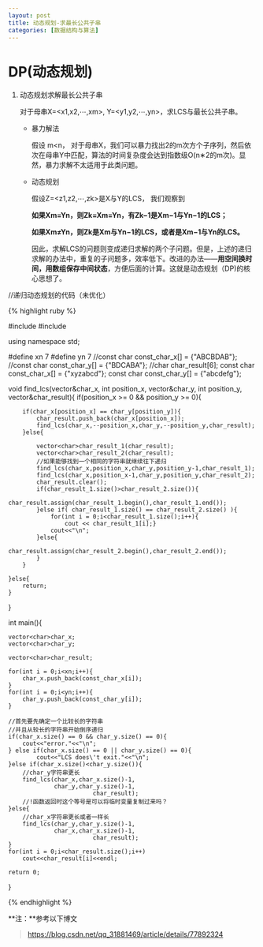 ```yaml
---
layout: post
title: 动态规划-求最长公共子串
categories: [数据结构与算法]
---
```


# DP(动态规划)

1. 动态规划求解最长公共子串

	对于母串X=<x1,x2,⋯,xm>, Y=<y1,y2,⋯,yn>，求LCS与最长公共子串。

	* 暴力解法

		假设 m<n， 对于母串X，我们可以暴力找出2的m次方个子序列，然后依次在母串Y中匹配，算法的时间复杂度会达到指数级O(n∗2的m次)。显然，暴力求解不太适用于此类问题。

	* 动态规划

		假设Z=<z1,z2,⋯,zk>是X与Y的LCS， 我们观察到

		**如果Xm=Yn，则Zk=Xm=Yn，有Zk−1是Xm−1与Yn−1的LCS；**

		**如果Xm≠Yn，则Zk是Xm与Yn−1的LCS，或者是Xm−1与Yn的LCS。**

		因此，求解LCS的问题则变成递归求解的两个子问题。但是，上述的递归求解的办法中，重复的子问题多，效率低下。改进的办法——**用空间换时间，用数组保存中间状态**，方便后面的计算。这就是动态规划（DP)的核心思想了。

		
		

//递归动态规划的代码（未优化）

{% highlight ruby %}


#include<iostream>
#include<vector> 


using namespace std;


#define xn 7
#define yn 7 
//const char const_char_x[] = {"ABCBDAB"};
//const char const_char_y[] = {"BDCABA"};
//char char_result[6];
const char const_char_x[] = {"xyzabcd"};
const char const_char_y[] = {"abcdefg"};


void find_lcs(vector<char>&char_x,
					  int position_x,
			  vector<char>&char_y,
					  int position_y,
			  vector<char>&char_result){
	if(position_x >= 0 && position_y >= 0){
		
		if(char_x[position_x] == char_y[position_y]){
			char_result.push_back(char_x[position_x]);
			find_lcs(char_x,--position_x,char_y,--position_y,char_result);
		}else{
			
			vector<char>char_result_1(char_result);
			vector<char>char_result_2(char_result);
			//如果能够找到一个相同的字符串就继续往下递归 
			find_lcs(char_x,position_x,char_y,position_y-1,char_result_1);
			find_lcs(char_x,position_x-1,char_y,position_y,char_result_2);
			char_result.clear();
			if(char_result_1.size()>char_result_2.size()){
				char_result.assign(char_result_1.begin(),char_result_1.end());	
			}else if( char_result_1.size() == char_result_2.size() ){
				for(int i = 0;i<char_result_1.size();i++){
					cout << char_result_1[i];}
				cout<<"\n";
			}else{
				char_result.assign(char_result_2.begin(),char_result_2.end());
			}
		}	
	
	}else{
		return; 
	}
}


int main(){
	
	
	
	vector<char>char_x;
	vector<char>char_y;	
	
	vector<char>char_result;
	
	for(int i = 0;i<xn;i++){
		char_x.push_back(const_char_x[i]);
	}
	for(int i = 0;i<yn;i++){
		char_y.push_back(const_char_y[i]);
	}
	
	//首先要先确定一个比较长的字符串
	//并且从较长的字符串开始倒序递归
	if(char_x.size() == 0 && char_y.size() == 0){
		cout<<"error."<<"\n";
	} else if(char_x.size() == 0 || char_y.size() == 0){
			cout<<"LCS does\'t exit."<<"\n";
	}else if(char_x.size()<char_y.size()){
		//char_y字符串更长 
		find_lcs(char_x,char_x.size()-1,
				 char_y,char_y.size()-1,
							char_result);		
		//!函数返回时这个等号是可以将临时变量复制过来吗？	
	}else{
		//char_x字符串更长或者一样长 
		find_lcs(char_y,char_y.size()-1,
				 char_x,char_x.size()-1,
							char_result);
	}
	for(int i = 0;i<char_result.size();i++)
		cout<<char_result[i]<<endl;
	
	return 0;
}



{% endhighlight %}


**注：**参考以下博文
>https://blog.csdn.net/qq_31881469/article/details/77892324